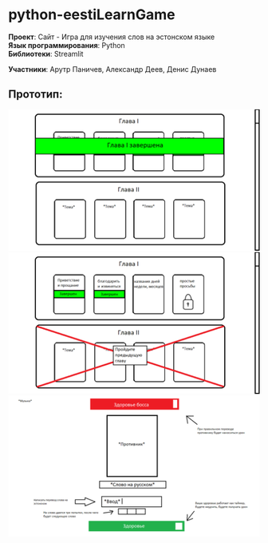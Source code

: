 # python-eestiLearnGame
**Проект**: Сайт - Игра для изучения слов на эстонском языке<br>
**Язык программирования**: Python<br>
**Библиотеки**: Streamlit<br>

**Участники**: Арутр Паничев, Александр Деев, Денис Дунаев<br>

## Прототип:
![image](./prototype.png)
![image](./prototype2.png)
![image](./prototype3.png)

